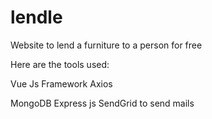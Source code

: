 # lendle
Website to lend a furniture to a person for free

Here are the tools used:

Vue Js Framework
Axios


MongoDB
Express js
SendGrid to send mails
